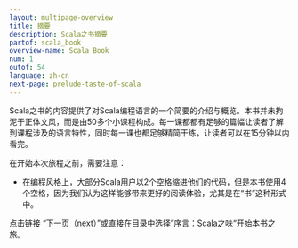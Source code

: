 ```yaml
---
layout: multipage-overview
title: 摘要
description: Scala之书摘要
partof: scala_book
overview-name: Scala Book
num: 1
outof: 54
language: zh-cn
next-page: prelude-taste-of-scala
---
```


Scala之书的内容提供了对Scala编程语言的一个简要的介绍与概览。本书并未拘泥于正体文风，而是由50多个小课程构成。每一课都都有足够的篇幅让读者了解到课程涉及的语言特性，同时每一课也都足够精简干练，让读者可以在15分钟以内看完。

在开始本次旅程之前，需要注意：

- 在编程风格上，大部分Scala用户以2个空格缩进他们的代码，但是本书使用4个空格，因为我们认为这样能够带来更好的阅读体验，尤其是在“书”这种形式中。

点击链接 “下一页（next）”或直接在目录中选择”序言：Scala之味“开始本书之旅。






